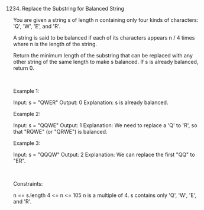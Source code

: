 1234. Replace the Substring for Balanced String

You are given a string s of length n containing only four kinds of characters: 'Q', 'W', 'E', and 'R'.

A string is said to be balanced if each of its characters appears n / 4 times where n is the length of the string.

Return the minimum length of the substring that can be replaced with any other string of the same length to make s balanced. If s is already balanced, return 0.

 

Example 1:

Input: s = "QWER"
Output: 0
Explanation: s is already balanced.


Example 2:

Input: s = "QQWE"
Output: 1
Explanation: We need to replace a 'Q' to 'R', so that "RQWE" (or "QRWE") is balanced.


Example 3:

Input: s = "QQQW"
Output: 2
Explanation: We can replace the first "QQ" to "ER". 


 

Constraints:

n == s.length
4 <= n <= 105
n is a multiple of 4.
s contains only 'Q', 'W', 'E', and 'R'.